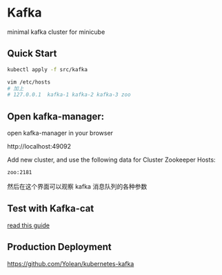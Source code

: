 # Kafka

minimal kafka cluster for minicube

## Quick Start

```sh
kubectl apply -f src/kafka

vim /etc/hosts
# 加上
# 127.0.0.1  kafka-1 kafka-2 kafka-3 zoo
```

## Open kafka-manager:

open kafka-manager in your browser

http://localhost:49092

Add new cluster, and use the following data for Cluster Zookeeper Hosts:

```sh
zoo:2181
```

然后在这个界面可以观察 kafka 消息队列的各种参数

## Test with Kafka-cat

[read this guide](https://brysonwx.wordpress.com/2018/11/05/kafkacatkafkacat%E4%BD%BF%E7%94%A8%E5%B0%8F%E7%BB%93/)

## Production Deployment

https://github.com/Yolean/kubernetes-kafka
